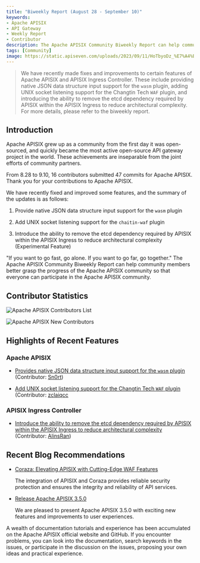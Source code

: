 ```yaml
---
title: "Biweekly Report (August 28 - September 10)"
keywords: 
- Apache APISIX
- API Gateway
- Weekly Report
- Contributor
description: The Apache APISIX Community Biweekly Report can help community members better grasp the progress of the Apache APISIX community so that everyone can participate in the Apache APISIX community.
tags: [Community]
image: https://static.apiseven.com/uploads/2023/09/11/HoTbyoDz_%E7%A4%BE%E5%8C%BA%E5%8F%8C%E5%91%A8%E6%8A%A5-%E5%85%AC%E4%BC%97%E5%8F%B7%E5%A4%B4%E5%9B%BE-%E8%8B%B1%E6%96%87-0911.png
---
```


> We have recently made fixes and improvements to certain features of Apache APISIX and APISIX Ingress Controller. These include providing native JSON data structure input support for the `wasm` plugin, adding UNIX socket listening support for the Changtin Tech `WAF` plugin, and introducing the ability to remove the etcd dependency required by APISIX within the APISIX Ingress to reduce architectural complexity. For more details, please refer to the biweekly report.

<!--truncate-->

## Introduction

Apache APISIX grew up as a community from the first day it was open-sourced, and quickly became the most active open-source API gateway project in the world. These achievements are inseparable from the joint efforts of community partners.

From 8.28 to 9.10, 16 contributors submitted 47 commits for Apache APISIX. Thank you for your contributions to Apache APISIX.

We have recently fixed and improved some features, and the summary of the updates is as follows:

1. Provide native JSON data structure input support for the `wasm` plugin

2. Add UNIX socket listening support for the `chaitin-waf` plugin

3. Introduce the ability to remove the etcd dependency required by APISIX within the APISIX Ingress to reduce architectural complexity (Experimental Feature)

"If you want to go fast, go alone. If you want to go far, go together." The Apache APISIX Community Biweekly Report can help community members better grasp the progress of the Apache APISIX community so that everyone can participate in the Apache APISIX community.

## Contributor Statistics

![Apache APISIX Contributors List](https://static.apiseven.com/uploads/2023/09/11/fQoyADFJ_contributors%20list%201-0911.png)

![Apache APISIX New Contributors](https://static.apiseven.com/uploads/2023/09/11/UVL4ZB8S_%E6%96%B0%E6%99%8B%E8%B4%A1%E7%8C%AE%E8%80%85%E6%B5%B7%E6%8A%A5-0911.png)

## Highlights of Recent Features

### Apache APISIX

- [Provides native JSON data structure input support for the `wasm` plugin](https://github.com/apache/apisix/pull/10072) (Contributor: [Sn0rt](https://github.com/Sn0rt))

- [Add UNIX socket listening support for the Changtin Tech `WAF` plugin](https://github.com/apache/apisix/pull/10161) (Contributor: [zclaiqcc]((https://github.com/zclaiqcc))

### APISIX Ingress Controller

- [Introduce the ability to remove the etcd dependency required by APISIX within the APISIX Ingress to reduce architectural complexity](https://github.com/apache/apisix-ingress-controller/pull/1803) (Contributor: [AlinsRan](https://github.com/AlinsRan))

## Recent Blog Recommendations

- [Coraza: Elevating APISIX with Cutting-Edge WAF Features](https://apisix.apache.org/blog/2023/09/08/APISIX-integrates-with-Coraza/)
  
  The integration of APISIX and Coraza provides reliable security protection and ensures the integrity and reliability of API services.
  
- [Release Apache APISIX 3.5.0](https://apisix.apache.org/blog/2023/09/01/release-apache-apisix-3.5.0/)

  We are pleased to present Apache APISIX 3.5.0 with exciting new features and improvements to user experiences.

A wealth of documentation tutorials and experience has been accumulated on the Apache APISIX official website and GitHub. If you encounter problems, you can look into the documentation, search keywords in the issues, or participate in the discussion on the issues, proposing your own ideas and practical experience.
